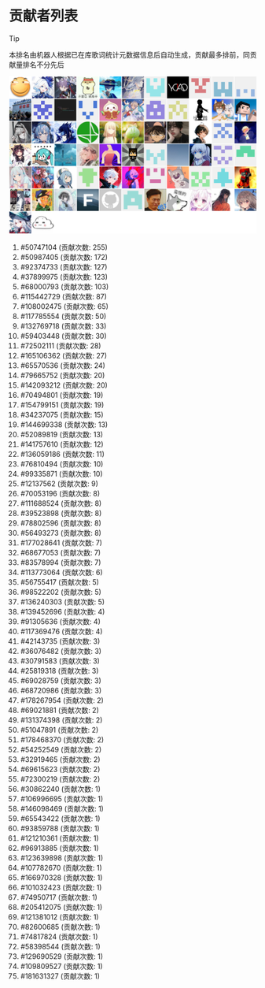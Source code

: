 # 贡献者列表

> [!TIP]
> 本排名由机器人根据已在库歌词统计元数据信息后自动生成，贡献最多排前，同贡献量排名不分先后

![贡献者头像画廊](./CONTRIBUTORS.svg)

1. #50747104 (贡献次数: 255)
2. #50987405 (贡献次数: 172)
3. #92374733 (贡献次数: 127)
4. #37899975 (贡献次数: 123)
5. #68000793 (贡献次数: 103)
6. #115442729 (贡献次数: 87)
7. #108002475 (贡献次数: 65)
8. #117785554 (贡献次数: 50)
9. #132769718 (贡献次数: 33)
10. #59403448 (贡献次数: 30)
11. #72502111 (贡献次数: 28)
12. #165106362 (贡献次数: 27)
13. #65570536 (贡献次数: 24)
14. #79665752 (贡献次数: 20)
15. #142093212 (贡献次数: 20)
16. #70494801 (贡献次数: 19)
17. #154799151 (贡献次数: 19)
18. #34237075 (贡献次数: 15)
19. #144699338 (贡献次数: 13)
20. #52089819 (贡献次数: 13)
21. #141757610 (贡献次数: 12)
22. #136059186 (贡献次数: 11)
23. #76810494 (贡献次数: 10)
24. #99335871 (贡献次数: 10)
25. #12137562 (贡献次数: 9)
26. #70053196 (贡献次数: 8)
27. #111688524 (贡献次数: 8)
28. #39523898 (贡献次数: 8)
29. #78802596 (贡献次数: 8)
30. #56493273 (贡献次数: 8)
31. #177028641 (贡献次数: 7)
32. #68677053 (贡献次数: 7)
33. #83578994 (贡献次数: 7)
34. #113773064 (贡献次数: 6)
35. #56755417 (贡献次数: 5)
36. #98522202 (贡献次数: 5)
37. #136240303 (贡献次数: 5)
38. #139452696 (贡献次数: 4)
39. #91305636 (贡献次数: 4)
40. #117369476 (贡献次数: 4)
41. #42143735 (贡献次数: 3)
42. #36076482 (贡献次数: 3)
43. #30791583 (贡献次数: 3)
44. #25819318 (贡献次数: 3)
45. #69028759 (贡献次数: 3)
46. #68720986 (贡献次数: 3)
47. #178267954 (贡献次数: 2)
48. #69021881 (贡献次数: 2)
49. #131374398 (贡献次数: 2)
50. #51047891 (贡献次数: 2)
51. #178468370 (贡献次数: 2)
52. #54252549 (贡献次数: 2)
53. #32919465 (贡献次数: 2)
54. #69615623 (贡献次数: 2)
55. #72300219 (贡献次数: 2)
56. #30862240 (贡献次数: 1)
57. #106996695 (贡献次数: 1)
58. #146098469 (贡献次数: 1)
59. #65543422 (贡献次数: 1)
60. #93859788 (贡献次数: 1)
61. #121210361 (贡献次数: 1)
62. #96913885 (贡献次数: 1)
63. #123639898 (贡献次数: 1)
64. #107782670 (贡献次数: 1)
65. #166970328 (贡献次数: 1)
66. #101032423 (贡献次数: 1)
67. #74950717 (贡献次数: 1)
68. #205412075 (贡献次数: 1)
69. #121381012 (贡献次数: 1)
70. #82600685 (贡献次数: 1)
71. #74817824 (贡献次数: 1)
72. #58398544 (贡献次数: 1)
73. #129690529 (贡献次数: 1)
74. #109809527 (贡献次数: 1)
75. #181631327 (贡献次数: 1)

